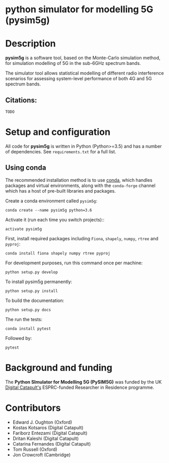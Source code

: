 python simulator for modelling 5G (pysim5g)
===========================================

Description
===========
**pysim5g** is a software tool, based on the Monte-Carlo simulation method, for simulation modelling of 5G in the sub-6GHz spectrum bands.

The simulator tool allows statistical modelling of different radio interference scenarios for assessing system-level performance of both 4G and 5G spectrum bands.

## Citations:
```
TODO
```

Setup and configuration
=======================

All code for **pysim5g** is written in
Python (Python>=3.5) and has a number of dependencies.
See `requirements.txt` for a full list.

Using conda
-----------

The recommended installation method is to use [conda](http://conda.pydata.org/miniconda.html),
which handles packages and virtual environments,
along with the `conda-forge` channel which has a host of pre-built libraries and packages.

Create a conda environment called `pysim5g`:

    conda create --name pysim5g python=3.6

Activate it (run each time you switch projects)::

    activate pysim5g

First, install required packages including `Fiona`, `shapely`, `numpy`, `rtree` and `pyproj`:

    conda install fiona shapely numpy rtree pyproj

For development purposes, run this command once per machine:

    python setup.py develop

To install pysim5g permanently:

    python setup.py install

To build the documentation:

    python setup.py docs

The run the tests:

    conda install pytest

Followed by:

    pytest

Background and funding
======================

The **Python SImulator for Modelling 5G (PySIM5G)** was funded by the
UK [Digital Catapult's](http://www.digicatapult.org.uk) ESPRC-funded Researcher in Residence
programme.

Contributors
============
- Edward J. Oughton (Oxford)
- Kostas Kotsaros (Digital Catapult)
- Fariborz Entezami (Digital Catapult)
- Dritan Kaleshi (Digital Catapult)
- Catarina Fernandes (Digital Catapult)
- Tom Russell (Oxford)
- Jon Crowcroft (Cambridge)
